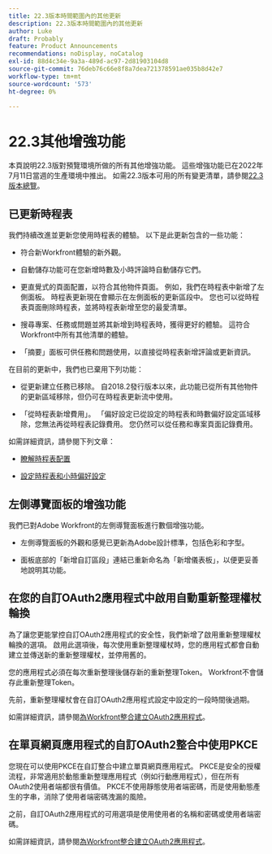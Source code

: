 ```yaml
---
title: 22.3版本時間範圍內的其他更新
description: 22.3版本時間範圍內的其他更新
author: Luke
draft: Probably
feature: Product Announcements
recommendations: noDisplay, noCatalog
exl-id: 88d4c34e-9a3a-489d-ac97-2d81903104d8
source-git-commit: 76deb76c66e8f8a7dea721378591ae035b8d42e7
workflow-type: tm+mt
source-wordcount: '573'
ht-degree: 0%

---
```


# 22.3其他增強功能

本頁說明22.3版對預覽環境所做的所有其他增強功能。 這些增強功能已在2022年7月11日當週的生產環境中推出。 如需22.3版本可用的所有變更清單，請參閱[22.3版本總覽](../../../product-announcements/product-releases/22.3-release-activity/22-3-release-overview.md)。

## 已更新時程表

我們持續改進並更新您使用時程表的體驗。 以下是此更新包含的一些功能：

* 符合新Workfront體驗的新外觀。

* 自動儲存功能可在您新增時數及小時評論時自動儲存它們。

* 更直覺式的頁面配置，以符合其他物件頁面。 例如，我們在時程表中新增了左側面板。 時程表更新現在會顯示在左側面板的更新區段中。 您也可以從時程表頁面刪除時程表，並將時程表新增至您的最愛清單。

* 搜尋專案、任務或問題並將其新增到時程表時，獲得更好的體驗。 這符合Workfront中所有其他清單的體驗。

* 「摘要」面板可供任務和問題使用，以直接從時程表新增評論或更新資訊。


在目前的更新中，我們也已棄用下列功能：

* 從更新建立任務已移除。 自2018.2發行版本以來，此功能已從所有其他物件的更新區域移除，但仍可在時程表更新流中使用。

* 「從時程表新增費用」。 「偏好設定已從設定的時程表和時數偏好設定區域移除，您無法再從時程表記錄費用。 您仍然可以從任務和專案頁面記錄費用。


如需詳細資訊，請參閱下列文章：

* [瞭解時程表配置](/help/quicksilver/timesheets/timesheets/timesheet-layout.md)

* [設定時程表和小時偏好設定](/help/quicksilver/administration-and-setup/set-up-workfront/configure-timesheets-schedules/timesheet-and-hour-preferences.md)


## 左側導覽面板的增強功能

我們已對Adobe Workfront的左側導覽面板進行數個增強功能。

* 左側導覽面板的外觀和感覺已更新為Adobe設計標準，包括色彩和字型。

* 面板底部的「新增自訂區段」連結已重新命名為「新增儀表板」，以便更妥善地說明其功能。

## 在您的自訂OAuth2應用程式中啟用自動重新整理權杖輪換

為了讓您更能掌控自訂OAuth2應用程式的安全性，我們新增了啟用重新整理權杖輪換的選項。 啟用此選項後，每次使用重新整理權杖時，您的應用程式都會自動建立並傳送新的重新整理權杖，並停用舊的。

您的應用程式必須在每次重新整理後儲存新的重新整理Token。 Workfront不會儲存此重新整理Token。

先前，重新整理權杖會在自訂OAuth2應用程式設定中設定的一段時間後過期。

如需詳細資訊，請參閱[為Workfront整合建立OAuth2應用程式](/help/quicksilver/administration-and-setup/configure-integrations/create-oauth-application.md)。

## 在單頁網頁應用程式的自訂OAuth2整合中使用PKCE

您現在可以使用PKCE在自訂整合中建立單頁網頁應用程式。 PKCE是安全的授權流程，非常適用於動態重新整理應用程式（例如行動應用程式），但在所有OAuth2使用者端都很有價值。 PKCE不使用靜態使用者端密碼，而是使用動態產生的字串，消除了使用者端密碼洩漏的風險。

之前，自訂OAuth2應用程式的可用選項是使用使用者的名稱和密碼或使用者端密碼。

如需詳細資訊，請參閱[為Workfront整合建立OAuth2應用程式](/help/quicksilver/administration-and-setup/configure-integrations/create-oauth-application.md)。

